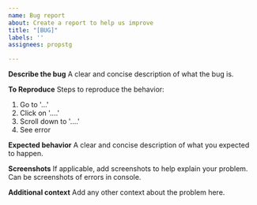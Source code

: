```yaml
---
name: Bug report
about: Create a report to help us improve
title: "[BUG]"
labels: ''
assignees: propstg

---
```


**Describe the bug**
A clear and concise description of what the bug is.

**To Reproduce**
Steps to reproduce the behavior:
1. Go to '...'
2. Click on '....'
3. Scroll down to '....'
4. See error

**Expected behavior**
A clear and concise description of what you expected to happen.

**Screenshots**
If applicable, add screenshots to help explain your problem. Can be screenshots of errors in console.

**Additional context**
Add any other context about the problem here.
